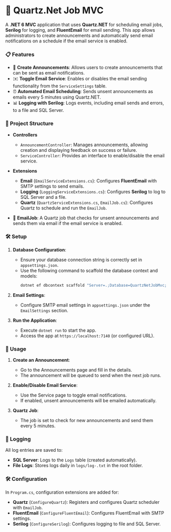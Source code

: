 ﻿# 🚀 Quartz.Net Job MVC

A **.NET 6 MVC** application that uses **Quartz.NET** for scheduling email jobs, **Serilog** for logging, and **FluentEmail** for email sending. This app allows administrators to create announcements and automatically send email notifications on a schedule if the email service is enabled.


### 📋 Features

- 📝 **Create Announcements**: Allows users to create announcements that can be sent as email notifications.
- ✉️ **Toggle Email Service**: Enables or disables the email sending functionality from the `ServiceSettings` table.
- ⏰ **Automated Email Scheduling**: Sends unsent announcements as emails every 5 minutes using Quartz.NET.
- 📊 **Logging with Serilog**: Logs events, including email sends and errors, to a file and SQL Server.


### 📂 Project Structure

- **Controllers**
  - `AnnouncementController`: Manages announcements, allowing creation and displaying feedback on success or failure.
  - `ServiceController`: Provides an interface to enable/disable the email service.

- **Extensions**
  - **Email** (`EmailServiceExtensions.cs`): Configures **FluentEmail** with SMTP settings to send emails.
  - **Logging** (`LoggingServiceExtensions.cs`): Configures **Serilog** to log to SQL Server and a file.
  - **Quartz** (`QuartzServiceExtensions.cs`, `EmailJob.cs`): Configures Quartz to schedule and run the `EmailJob`.

- 🔄 **EmailJob**: A Quartz job that checks for unsent announcements and sends them via email if the email service is enabled.


### 🛠️ Setup

1. **Database Configuration**:
   - Ensure your database connection string is correctly set in `appsettings.json`.
   - Use the following command to scaffold the database context and models:
     ```bash
     dotnet ef dbcontext scaffold "Server=.;Database=QuartzNetJobMvc;User Id=sa;Password=sasa@123;TrustServerCertificate=True;" Microsoft.EntityFrameworkCore.SqlServer -o AppDbContextModels -c AppDbContext -f
     ```

2. **Email Settings**:
   - Configure SMTP email settings in `appsettings.json` under the `EmailSettings` section.

3. **Run the Application**:
   - Execute `dotnet run` to start the app.
   - Access the app at `https://localhost:7140` (or configured URL).


### 🚀 Usage

1. **Create an Announcement**:
   - Go to the Announcements page and fill in the details.
   - The announcement will be queued to send when the next job runs.

2. **Enable/Disable Email Service**:
   - Use the Service page to toggle email notifications.
   - If enabled, unsent announcements will be emailed automatically.

3. **Quartz Job**:
   - The job is set to check for new announcements and send them every 5 minutes.


### 📜 Logging

All log entries are saved to:
   - **SQL Server**: Logs to the `Logs` table (created automatically).
   - **File Logs**: Stores logs daily in `logs/log-.txt` in the root folder.


### 🛠 Configuration

In `Program.cs`, configuration extensions are added for:
- **Quartz** (`ConfigureQuartz`): Registers and configures Quartz scheduler with `EmailJob`.
- **FluentEmail** (`ConfigureFluentEmail`): Configures FluentEmail with SMTP settings.
- **Serilog** (`ConfigureSerilog`): Configures logging to file and SQL Server.

